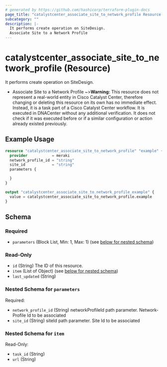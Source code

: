 ```yaml
---
# generated by https://github.com/hashicorp/terraform-plugin-docs
page_title: "catalystcenter_associate_site_to_network_profile Resource - terraform-provider-catalystcenter"
subcategory: ""
description: |-
  It performs create operation on SiteDesign.
  Associate Site to a Network Profile
---
```


# catalystcenter_associate_site_to_network_profile (Resource)

It performs create operation on SiteDesign.

- Associate Site to a Network Profile
~>**Warning:**
This resource does not represent a real-world entity in Cisco Catalyst Center, therefore changing or deleting this resource on its own has no immediate effect.
Instead, it is a task part of a Cisco Catalyst Center workflow. It is executed in DNACenter without any additional verification. It does not check if it was executed before or if a similar configuration or action already existed previously.

## Example Usage

```terraform
resource "catalystcenter_associate_site_to_network_profile" "example" {
  provider           = meraki
  network_profile_id = "string"
  site_id            = "string"
  parameters {

  }
}

output "catalystcenter_associate_site_to_network_profile_example" {
  value = catalystcenter_associate_site_to_network_profile.example
}
```

<!-- schema generated by tfplugindocs -->
## Schema

### Required

- `parameters` (Block List, Min: 1, Max: 1) (see [below for nested schema](#nestedblock--parameters))

### Read-Only

- `id` (String) The ID of this resource.
- `item` (List of Object) (see [below for nested schema](#nestedatt--item))
- `last_updated` (String)

<a id="nestedblock--parameters"></a>
### Nested Schema for `parameters`

Required:

- `network_profile_id` (String) networkProfileId path parameter. Network-Profile Id to be associated
- `site_id` (String) siteId path parameter. Site Id to be associated


<a id="nestedatt--item"></a>
### Nested Schema for `item`

Read-Only:

- `task_id` (String)
- `url` (String)
